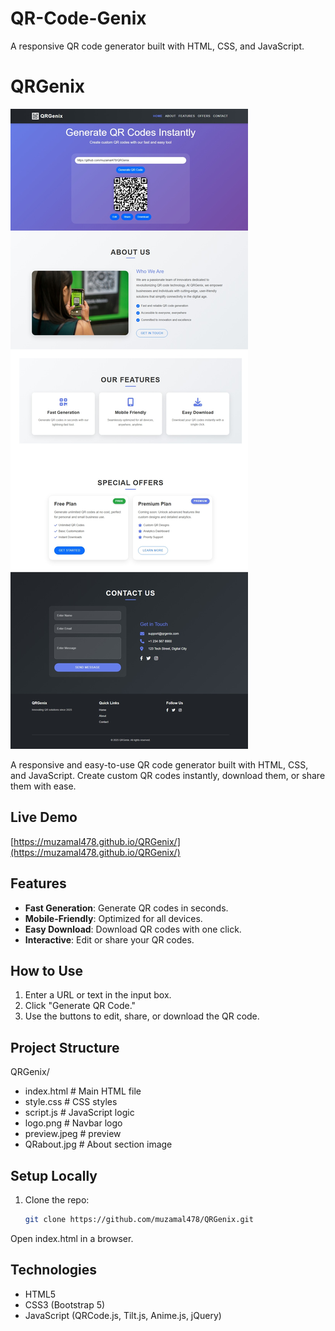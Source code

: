 # QR-Code-Genix
A responsive QR code generator built with HTML, CSS, and JavaScript.

# QRGenix
![QR-Code-Genix Preview](preview.jpeg)

A responsive and easy-to-use QR code generator built with HTML, CSS, and JavaScript. Create custom QR codes instantly, download them, or share them with ease.

## Live Demo
[https://muzamal478.github.io/QRGenix/](https://muzamal478.github.io/QRGenix/)

## Features
- **Fast Generation**: Generate QR codes in seconds.
- **Mobile-Friendly**: Optimized for all devices.
- **Easy Download**: Download QR codes with one click.
- **Interactive**: Edit or share your QR codes.

## How to Use
1. Enter a URL or text in the input box.
2. Click "Generate QR Code."
3. Use the buttons to edit, share, or download the QR code.

## Project Structure
QRGenix/
- index.html        # Main HTML file
- style.css         # CSS styles
- script.js         # JavaScript logic
- logo.png          # Navbar logo
- preview.jpeg      # preview
- QRabout.jpg       # About section image

## Setup Locally
1. Clone the repo:
   ```bash
   git clone https://github.com/muzamal478/QRGenix.git
Open index.html in a browser.

## Technologies
- HTML5
- CSS3 (Bootstrap 5)
- JavaScript (QRCode.js, Tilt.js, Anime.js, jQuery)
